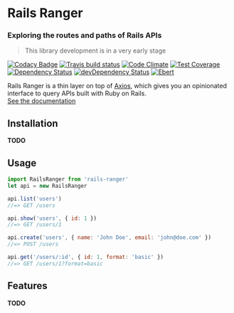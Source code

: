 # Rails Ranger
### Exploring the routes and paths of Rails APIs
> This library development is in a very early stage


[![Codacy Badge](https://api.codacy.com/project/badge/Grade/562e26fd8c8e48ec8206430b42b9dc75)](https://www.codacy.com/app/victor-am/rails-ranger?utm_source=github.com&utm_medium=referral&utm_content=victor-am/rails-ranger&utm_campaign=badger)
[![Travis build status](http://img.shields.io/travis/victor-am/rails-ranger.svg?style=flat)](https://travis-ci.org/victor-am/rails-ranger)
[![Code Climate](https://codeclimate.com/github/victor-am/rails-ranger/badges/gpa.svg)](https://codeclimate.com/github/victor-am/rails-ranger)
[![Test Coverage](https://codeclimate.com/github/victor-am/rails-ranger/badges/coverage.svg)](https://codeclimate.com/github/victor-am/rails-ranger)
[![Dependency Status](https://david-dm.org/victor-am/rails-ranger.svg)](https://david-dm.org/victor-am/rails-ranger)
[![devDependency Status](https://david-dm.org/victor-am/rails-ranger/dev-status.svg)](https://david-dm.org/victor-am/rails-ranger#info=devDependencies)
[![Ebert](https://ebertapp.io/github/victor-am/rails-ranger.svg)](https://ebertapp.io/github/victor-am/rails-ranger)

Rails Ranger is a thin layer on top of [Axios](/mzabriskie/axios), which gives you an opinionated interface to query APIs built with Ruby on Rails.
<br>
[See the documentation](https://victor-am.github.io/rails-ranger)

## Installation
**TODO**

## Usage

```javascript
import RailsRanger from 'rails-ranger'
let api = new RailsRanger

api.list('users')
//=> GET /users

api.show('users', { id: 1 })
//=> GET /users/1

api.create('users', { name: 'John Doe', email: 'john@doe.com' })
//=> POST /users

api.get('/users/:id', { id: 1, format: 'basic' })
//=> GET /users/1?format=basic
```

## Features
**TODO**

